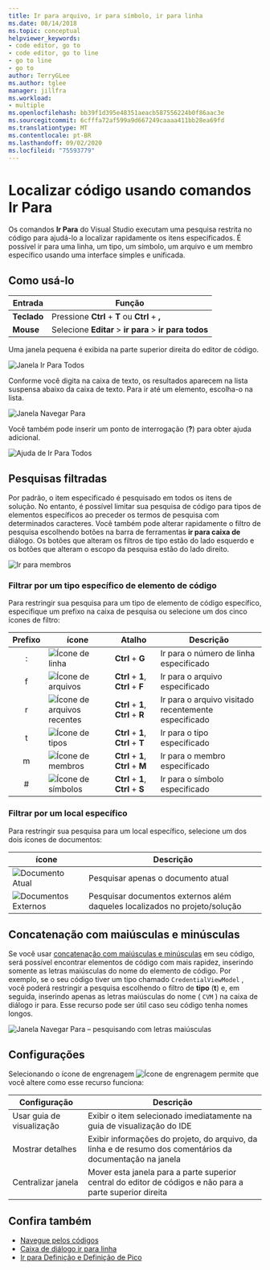 ```yaml
---
title: Ir para arquivo, ir para símbolo, ir para linha
ms.date: 08/14/2018
ms.topic: conceptual
helpviewer_keywords:
- code editor, go to
- code editor, go to line
- go to line
- go to
author: TerryGLee
ms.author: tglee
manager: jillfra
ms.workload:
- multiple
ms.openlocfilehash: bb39f1d395e48351aeacb587556224b0f86aac3e
ms.sourcegitcommit: 6cfffa72af599a9d667249caaaa411bb28ea69fd
ms.translationtype: MT
ms.contentlocale: pt-BR
ms.lasthandoff: 09/02/2020
ms.locfileid: "75593779"
---
```

# <a name="find-code-using-go-to-commands"></a>Localizar código usando comandos Ir Para

Os comandos **Ir Para** do Visual Studio executam uma pesquisa restrita no código para ajudá-lo a localizar rapidamente os itens especificados. É possível ir para uma linha, um tipo, um símbolo, um arquivo e um membro específico usando uma interface simples e unificada.

## <a name="how-to-use-it"></a>Como usá-lo

Entrada | Função
------------ | ---
**Teclado** | Pressione **Ctrl** + **T** ou **Ctrl** + **,**
**Mouse** | Selecione **Editar**  >  **ir para**  >  **ir para todos**

Uma janela pequena é exibida na parte superior direita do editor de código.

![Janela Ir Para Todos](media/go-to-all.png)

Conforme você digita na caixa de texto, os resultados aparecem na lista suspensa abaixo da caixa de texto. Para ir até um elemento, escolha-o na lista.

![Janela Navegar Para](../ide/media/vside_navigatetowindow.png)

Você também pode inserir um ponto de interrogação (**?**) para obter ajuda adicional.

![Ajuda de Ir Para Todos](media/go-to-all-help.png)

## <a name="filtered-searches"></a>Pesquisas filtradas

Por padrão, o item especificado é pesquisado em todos os itens de solução. No entanto, é possível limitar sua pesquisa de código para tipos de elementos específicos ao preceder os termos de pesquisa com determinados caracteres. Você também pode alterar rapidamente o filtro de pesquisa escolhendo botões na barra de ferramentas **ir para caixa de** diálogo. Os botões que alteram os filtros de tipo estão do lado esquerdo e os botões que alteram o escopo da pesquisa estão do lado direito.

![Ir para membros](../ide/media/vside_navigation_toolbar.png)

### <a name="filter-to-a-specific-type-of-code-element"></a>Filtrar por um tipo específico de elemento de código

Para restringir sua pesquisa para um tipo de elemento de código específico, especifique um prefixo na caixa de pesquisa ou selecione um dos cinco ícones de filtro:

Prefixo | ícone | Atalho | Descrição
:-: | - | - | -
:| ![Ícone de linha](media/gotoall-line-icon.png) | **Ctrl** + **G** | Ir para o número de linha especificado
f| ![Ícone de arquivos](media/gotoall-files-icon.png) | **Ctrl** + **1**, **Ctrl** + **F** | Ir para o arquivo especificado
r| ![Ícone de arquivos recentes](media/gotoall-recent-files-icon.png) | **Ctrl** + **1**, **Ctrl** + **R** | Ir para o arquivo visitado recentemente especificado
t| ![Ícone de tipos](media/gotoall-types-icon.png) | **Ctrl** + **1**, **Ctrl** + **T** | Ir para o tipo especificado
m| ![Ícone de membros](media/gotoall-members-icon.png) | **Ctrl** + **1**, **Ctrl** + **M** | Ir para o membro especificado
\#| ![Ícone de símbolos](media/gotoall-symbols-icon.png) | **Ctrl** + **1**, **Ctrl** + **S** | Ir para o símbolo especificado

### <a name="filter-to-a-specific-location"></a>Filtrar por um local específico

Para restringir sua pesquisa para um local específico, selecione um dos dois ícones de documentos:

ícone | Descrição
---- | ---
![Documento Atual](media/gotoall_currentdocument.png) | Pesquisar apenas o documento atual
![Documentos Externos](media/gotoall_external.png) | Pesquisar documentos externos além daqueles localizados no projeto/solução

## <a name="camel-casing"></a>Concatenação com maiúsculas e minúsculas

Se você usar [concatenação com maiúsculas e minúsculas](https://en.wikipedia.org/wiki/Camel_case) em seu código, será possível encontrar elementos de código com mais rapidez, inserindo somente as letras maiúsculas do nome do elemento de código. Por exemplo, se o seu código tiver um tipo chamado `CredentialViewModel` , você poderá restringir a pesquisa escolhendo o filtro de **tipo** (**t**) e, em seguida, inserindo apenas as letras maiúsculas do nome ( `CVM` ) na caixa de diálogo ir para. Esse recurso pode ser útil caso seu código tenha nomes longos.

![Janela Navegar Para – pesquisando com letras maiúsculas](../ide/media/vside_capitalsearch.png)

## <a name="settings"></a>Configurações

Selecionando o ícone de engrenagem ![Ícone de engrenagem](media/gotoall_gear.png) permite que você altere como esse recurso funciona:

Configuração | Descrição
------- | ---
Usar guia de visualização | Exibir o item selecionado imediatamente na guia de visualização do IDE
Mostrar detalhes | Exibir informações do projeto, do arquivo, da linha e de resumo dos comentários da documentação na janela
Centralizar janela | Mover esta janela para a parte superior central do editor de códigos e não para a parte superior direita

## <a name="see-also"></a>Confira também

- [Navegue pelos códigos](../ide/navigating-code.md)
- [Caixa de diálogo ir para linha](../ide/reference/go-to-line.md)
- [Ir para Definição e Definição de Pico](../ide/go-to-and-peek-definition.md)
